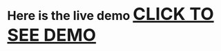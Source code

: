 # Here is the live demo <a href="https://rewanmuhamed1.github.io/react_redux_firebase_ecommerce/" style="font-size: 40px">CLICK TO SEE DEMO</a>

